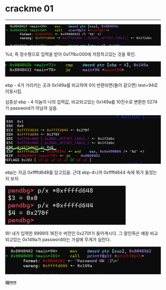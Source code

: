 # crackme 01

---

![scanf](https://github.com/leeejjju/GBC33_SECURITY/blob/main/img/001-1.jpg)


%d, 즉 정수형으로 입력을 받아 0xf7fbc000에 저장하고있는 것을 확인. 

![test_call](https://github.com/leeejjju/GBC33_SECURITY/blob/main/img/001-2.jpg)

ebp - 4가 가리키는 곳과 0x149a를 비교하여 0이 반환되면(둘이 같으면) test+94로 이동시킴. 


심증상 ebp - 4 이놈이 나의 입력값, 비교되고있는 0x149a를 10진수로 변환한 5274가 password가 아닐까 싶음.


![test_infoRegister](https://github.com/leeejjju/GBC33_SECURITY/blob/main/img/001-3.jpg)

ebp는 지금 0xffffd648를 담고있음. 근데 ebp-4니까 0xffffd644 속에 뭐가 들었는지 보자.

![test_infoRegister](https://github.com/leeejjju/GBC33_SECURITY/blob/main/img/001-4.jpg)

와! 내가 입력한 9999의 16진수 버전인 0x270f가 들어계시다. 그 말인즉슨 얘랑 비교되고있는 0x149a가 password라는 가설에 무게가 실린다. 

![test_infoRegister](https://github.com/leeejjju/GBC33_SECURITY/blob/main/img/001-5.jpg)


**와!!!!!**



